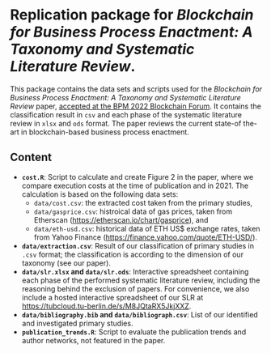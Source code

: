 # Replication package for _Blockchain for Business Process Enactment: A Taxonomy and Systematic Literature Review_. 

This package contains the data sets and scripts used for the _Blockchain for Business Process Enactment:
A Taxonomy and Systematic Literature Review_ paper, [accepted at the BPM 2022 Blockchain Forum](https://link.springer.com/chapter/10.1007/978-3-031-16168-1_1). It contains the classification result in `csv` and each phase of the systematic literature review in `xlsx` and `ods` format. The paper reviews the current state-of the-art in blockchain-based business process enactment.

## Content

- **`cost.R`**: Script to calculate and create Figure 2 in the paper, where we compare execution costs at the time of publication and in 2021. The calculation is based on the following data sets: 
  - `data/cost.csv`: the extracted cost taken from the primary studies,
  - `data/gasprice.csv`: histroical data of gas prices, taken from Etherscan (https://etherscan.io/chart/gasprice), and
  -  `data/eth-usd.csv`: historical data of ETH US$ exchange rates, taken from Yahoo Finance (https://finance.yahoo.com/quote/ETH-USD/).
-  **`data/extraction.csv`**: Result of our classification of primary studies in `.csv` format; the classification is according to the dimension of our taxonomy (see our paper). 
-  **`data/slr.xlsx` and `data/slr.ods`**: Interactive spreadsheet containing each phase of the performed systematic literature review, including the reasoning behind the exclusion of papers. For convenience, we also include a hosted interactive spreadsheet of
our SLR at https://tubcloud.tu-berlin.de/s/M8JQtaRX5JkjXXZ.
-  **`data/bibliography.bib` and `data/bibliograph.csv`**: List of our identified and investigated primary studies. 
-  **`publication_trends.R`**: Script to evaluate the publication trends and author networks, not featured in the paper. 
